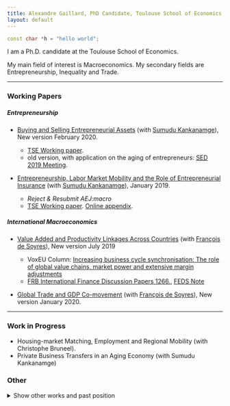 ```yaml
---
title: Alexandre Gaillard, PhD Candidate, Toulouse School of Economics
layout: default
---
```


```c++
const char *h = "hello world";

```

I am a Ph.D. candidate at the Toulouse School of Economics. 

My main field of interest is Macroeconomics. My secondary fields are Entrepreneurship, Inequality and Trade.

* * *

### Working Papers

##### *Entrepreneurship*
*   [Buying and Selling Entrepreneurial Assets](http://agaillard.eu/projects/BSEA/) (with [Sumudu Kankanamge](http://kankanamge.free.fr/)), New version February 2020.
    - <a href="https://www.tse-fr.eu/fr/publications/buying-and-selling-entrepreneurial-assets" target="_blank">TSE Working paper</a>.
    - old version, with application on the aging of entrepreneurs: <a href="https://editorialexpress.com/cgi-bin/conference/download.cgi?db_name=SED2019&paper_id=1503" target="_blank">SED 2019 Meeting</a>.

*   [Entrepreneurship, Labor Market Mobility and the Role of Entrepreneurial Insurance](http://agaillard.eu/projects/ELMM/) (with [Sumudu Kankanamge](http://kankanamge.free.fr/)), January 2019.
    - *Reject & Resubmit AEJ:macro*
    - <a href="https://www.tse-fr.eu/sites/default/files/TSE/documents/doc/wp/2018/wp_tse_929.pdf" target="_blank">TSE Working paper</a>. <a href="http://kankanamge.free.fr/docs/ELMMREI_online_appendix.pdf" target="_blank">Online appendix</a>.


##### *International Macroeconomics*
*   [Value Added and Productivity Linkages Across Countries](http://agaillard.eu/projects/TCP/) (with [François de Soyres](https://sites.google.com/site/francoisdesoyres/research)), New version July 2019
    - VoxEU Column: <a href="https://voxeu.org/article/explaining-business-cycle-synchronisation-using-profits-and-extensive-margin" target="_blank">Increasing business cycle synchronisation: The role of global value chains, market power and extensive margin adjustments</a>
    - <a href="https://www.federalreserve.gov/econres/ifdp/files/ifdp1266.pdf" target="_blank">FRB International Finance Discussion Papers 1266.</a>, <a href="https://www.federalreserve.gov/econres/notes/feds-notes/increasing-business-cycles-synchronization-20191213.htm" target="_blank">FEDS Note</a>

*   [Global Trade and GDP Co-movement](https://drive.google.com/open?id=1g5GmWcsKtfLnl72oHk43Gv-wYeeFSkch) (with [François de Soyres](https://sites.google.com/site/francoisdesoyres/research)), New version January 2020.


* * *

### Work in Progress

*   Housing-market Matching, Employment and Regional Mobility (with Christophe Bruneel).
*   Private Business Transfers in an Aging Economy (with Sumudu Kankanamge)


### Other 
<details>
<summary>Show other works and past position </summary>
<br>
    
### Policy Work
*  [World Development Report 2020](https://www.worldbank.org/en/publication/wdr2020) Background Papers (available upon request)
    * <a href="http://documents.worldbank.org/curated/en/291361576685759900/Trade-Global-Value-Chains-and-GDP-Comovemement-An-Empirical-Investigation" target="_blank">Trade, Global Value Chains and GDP Comovement: An Empirical Investigation</a>. World Bank WP, (with [François de Soyres](https://sites.google.com/site/francoisdesoyres/research)).

